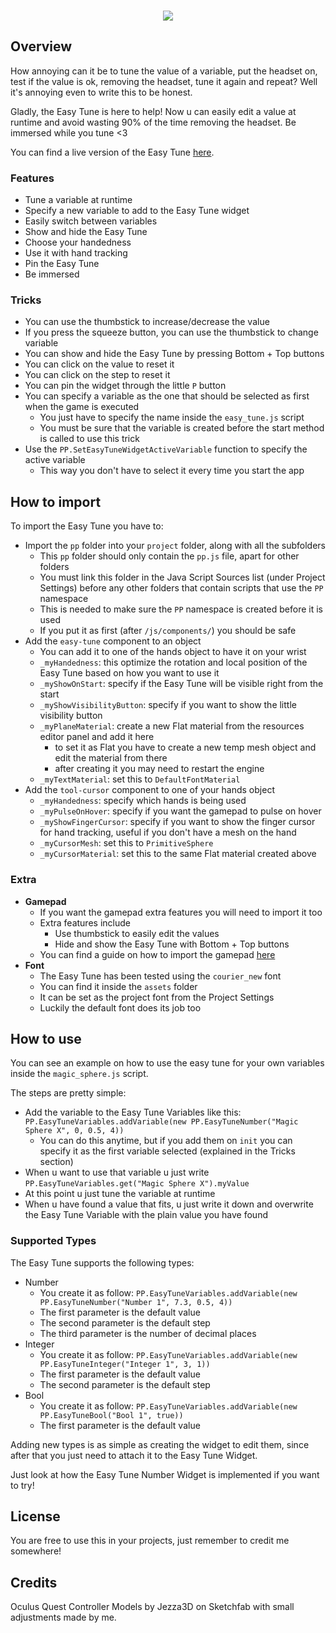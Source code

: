 <p align="center">
<br>
<img src="https://github.com/SignorPipo/wle_easytune/blob/main/extra/showdonttell.gif">
</p>

## Overview
How annoying can it be to tune the value of a variable, put the headset on, test if the value is ok, removing the headset, tune it again and repeat? Well it's annoying even to write this to be honest.

Gladly, the Easy Tune is here to help! Now u can easily edit a value at runtime and avoid wasting 90% of the time removing the headset.
Be immersed while you tune <3

You can find a live version of the Easy Tune [here](https://elia-ducceschi.itch.io/easy-tune-wonderland-engine).

### Features
  - Tune a variable at runtime
  - Specify a new variable to add to the Easy Tune widget
  - Easily switch between variables
  - Show and hide the Easy Tune
  - Choose your handedness
  - Use it with hand tracking
  - Pin the Easy Tune
  - Be immersed

### Tricks
  - You can use the thumbstick to increase/decrease the value
  - If you press the squeeze button, you can use the thumbstick to change variable
  - You can show and hide the Easy Tune by pressing Bottom + Top buttons
  - You can click on the value to reset it
  - You can click on the step to reset it
  - You can pin the widget through the little `P` button
  - You can specify a variable as the one that should be selected as first when the game is executed
    - You just have to specify the name inside the `easy_tune.js` script
    - You must be sure that the variable is created before the start method is called to use this trick
  - Use the `PP.SetEasyTuneWidgetActiveVariable` function to specify the active variable
    - This way you don't have to select it every time you start the app

## How to import
To import the Easy Tune you have to:
  - Import the `pp` folder into your `project` folder, along with all the subfolders
    - This `pp` folder should only contain the `pp.js` file, apart for other folders
    - You must link this folder in the Java Script Sources list (under Project Settings) before any other folders that contain scripts that use the `PP` namespace
    - This is needed to make sure the `PP` namespace is created before it is used 
    - If you put it as first (after `/js/components/`) you should be safe
  - Add the `easy-tune` component to an object
    - You can add it to one of the hands object to have it on your wrist
    - `_myHandedness`: this optimize the rotation and local position of the Easy Tune based on how you want to use it
    - `_myShowOnStart`: specify if the Easy Tune will be visible right from the start
    - `_myShowVisibilityButton`: specify if you want to show the little visibility button
    - `_myPlaneMaterial`: create a new Flat material from the resources editor panel and add it here
      - to set it as Flat you have to create a new temp mesh object and edit the material from there
      - after creating it you may need to restart the engine
    - `_myTextMaterial`: set this to `DefaultFontMaterial`
  - Add the `tool-cursor` component to one of your hands object
    - `_myHandedness`: specify which hands is being used
    - `_myPulseOnHover`: specify if you want the gamepad to pulse on hover
    - `_myShowFingerCursor`: specify if you want to show the finger cursor for hand tracking, useful if you don't have a mesh on the hand
    - `_myCursorMesh`: set this to `PrimitiveSphere`
    - `_myCursorMaterial`: set this to the same Flat material created above

### Extra
  - **Gamepad**
    - If you want the gamepad extra features you will need to import it too
    - Extra features include
      - Use thumbstick to easily edit the values
      - Hide and show the Easy Tune with Bottom + Top buttons
    - You can find a guide on how to import the gamepad [here](https://github.com/SignorPipo/wle_gamepad)
  - **Font**
    - The Easy Tune has been tested using the `courier_new` font
    - You can find it inside the `assets` folder
    - It can be set as the project font from the Project Settings
    - Luckily the default font does its job too

## How to use
You can see an example on how to use the easy tune for your own variables inside the `magic_sphere.js` script.

The steps are pretty simple:
  - Add the variable to the Easy Tune Variables like this: `PP.EasyTuneVariables.addVariable(new PP.EasyTuneNumber("Magic Sphere X", 0, 0.5, 4))`
    - You can do this anytime, but if you add them on `init` you can specify it as the first variable selected (explained in the Tricks section)
  - When u want to use that variable u just write `PP.EasyTuneVariables.get("Magic Sphere X").myValue`
  - At this point u just tune the variable at runtime
  - When u have found a value that fits, u just write it down and overwrite the Easy Tune Variable with the plain value you have found

### Supported Types
The Easy Tune supports the following types:
  - Number
    - You create it as follow: `PP.EasyTuneVariables.addVariable(new PP.EasyTuneNumber("Number 1", 7.3, 0.5, 4))`
    - The first parameter is the default value
    - The second parameter is the default step
    - The third parameter is the number of decimal places
  - Integer
    - You create it as follow: `PP.EasyTuneVariables.addVariable(new PP.EasyTuneInteger("Integer 1", 3, 1))`
    - The first parameter is the default value
    - The second parameter is the default step
  - Bool
    - You create it as follow: `PP.EasyTuneVariables.addVariable(new PP.EasyTuneBool("Bool 1", true))`
    - The first parameter is the default value

Adding new types is as simple as creating the widget to edit them, since after that you just need to attach it to the Easy Tune Widget.

Just look at how the Easy Tune Number Widget is implemented if you want to try!

## License
You are free to use this in your projects, just remember to credit me somewhere!

## Credits
Oculus Quest Controller Models by Jezza3D on Sketchfab with small adjustments made by me.
